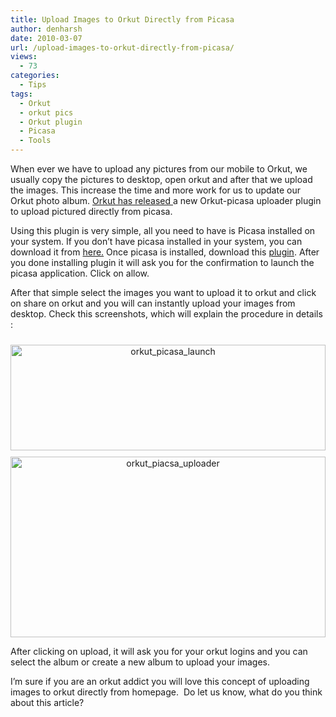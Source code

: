 ```yaml
---
title: Upload Images to Orkut Directly from Picasa
author: denharsh
date: 2010-03-07
url: /upload-images-to-orkut-directly-from-picasa/
views:
  - 73
categories:
  - Tips
tags:
  - Orkut
  - orkut pics
  - Orkut plugin
  - Picasa
  - Tools
---
```

When ever we have to upload any pictures from our mobile to Orkut, we usually copy the pictures to desktop, open orkut and after that we upload the images. This increase the time and more work for us to update our Orkut photo album. <a href="http://en.blog.orkut.com/2010/03/share-photos-on-orkut-directly-from.html" onclick="_gaq.push(['_trackEvent', 'outbound-article', 'http://en.blog.orkut.com/2010/03/share-photos-on-orkut-directly-from.html', 'Orkut has released ']);" >Orkut has released </a>a new Orkut-picasa uploader plugin to upload pictured directly from picasa.

Using this plugin is very simple, all you need to have is Picasa installed on your system. If you don’t have picasa installed in your system, you can download it from <a href="http://picasa.google.co.in/" onclick="_gaq.push(['_trackEvent', 'outbound-article', 'http://picasa.google.co.in/', 'here.']);" target="_blank">here.</a> Once picasa is installed, download this <a href="//importbutton/?url=http://static2.orkut.com/picasa/orkut.pbz" target="_blank">plugin</a>. After you done installing plugin it will ask you for the confirmation to launch the picasa application. Click on allow.

After that simple select the images you want to upload it to orkut and click on share on orkut and you will can instantly upload your images from desktop. Check this screenshots, which will explain the procedure in details :

<p style="text-align: center">
  <a href="http://cdn.devilsworkshop.org/files/2010/03/orkut_picasa_launch.png"><img class="aligncenter wp-image-50779" style="float: none;margin: 10px auto;border: 0px" src="http://cdn.devilsworkshop.org/files/2010/03/orkut_picasa_launch_thumb.png" border="0" alt="orkut_picasa_launch" width="504" height="169" /></a><a href="http://cdn.devilsworkshop.org/files/2010/03/orkut_piacsa_uploader.png"><img style="float: none;margin-left: auto;margin-right: auto;border: 0px" src="http://cdn.devilsworkshop.org/files/2010/03/orkut_piacsa_uploader_thumb.png" border="0" alt="orkut_piacsa_uploader" width="504" height="289" /></a>
</p>

After clicking on upload, it will ask you for your orkut logins and you can select the album or create a new album to upload your images.

I’m sure if you are an orkut addict you will love this concept of uploading images to orkut directly from homepage.  Do let us know, what do you think about this article?
